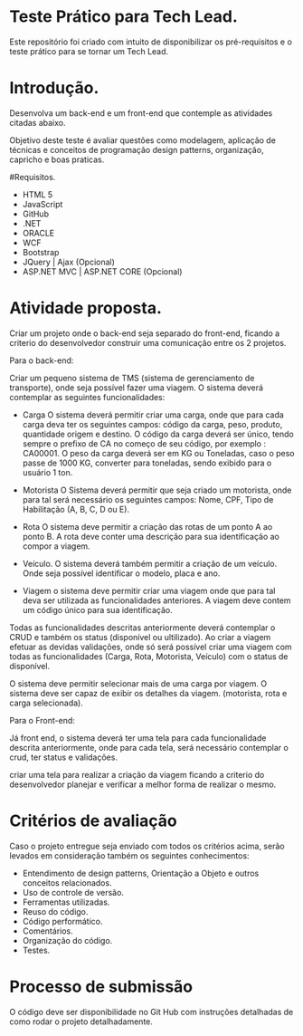 # Teste Prático para Tech Lead.
Este repositório foi criado com intuito de disponibilizar os pré-requisitos e o teste prático para se tornar um Tech Lead.

# Introdução.

Desenvolva um back-end e um front-end que contemple as atividades citadas abaixo.

Objetivo deste teste é avaliar questões como modelagem, aplicação de técnicas e conceitos de programação design patterns, organização, capricho e boas praticas.

#Requisitos.
- HTML 5
- JavaScript
- GitHub
- .NET
- ORACLE
- WCF
- Bootstrap
- JQuery | Ajax (Opcional)
- ASP.NET MVC | ASP.NET CORE (Opcional)

# Atividade proposta.
Criar um projeto onde o back-end seja separado do front-end, ficando a criterio do desenvolvedor construir uma comunicação entre os 2 projetos.

Para o back-end:

Criar um pequeno sistema de TMS (sistema de gerenciamento de transporte), onde seja possível fazer uma viagem. O sistema deverá contemplar as seguintes funcionalidades:

- Carga
O sistema deverá permitir criar uma carga, onde que para cada carga deva ter os seguintes campos: código da carga, peso, produto, quantidade origem e destino. O código da carga deverá ser único, tendo sempre o prefixo de CA no começo de seu código, por exemplo : CA00001. O peso da carga deverá ser em KG ou Toneladas, caso o peso passe de 1000 KG, converter para toneladas, sendo exibido para o usuário 1 ton.

- Motorista
O Sistema deverá permitir que seja criado um motorista, onde para tal será necessário os seguintes campos: Nome, CPF, Tipo de Habilitação (A, B, C, D ou E).

- Rota
O sistema deve permitir a criação das rotas de um ponto A ao ponto B.
A rota deve conter uma descrição para sua identificação ao compor a viagem.

- Veículo.
O sistema deverá também permitir a criação de um veículo. Onde seja possível identificar o modelo, placa e ano.

- Viagem
o sistema deve permitir criar uma viagem onde que para tal deva ser utilizada as funcionalidades anteriores. A viagem deve contem um código único para sua identificação.

Todas as funcionalidades descritas anteriormente deverá contemplar o CRUD e também os status (disponível ou ultilizado). Ao criar a viagem efetuar as devidas validações, onde só será possível criar uma viagem com todas as funcionalidades (Carga, Rota, Motorista, Veículo) com o status de disponível.

O sistema deve permitir selecionar mais de uma carga por viagem.
O sistema deve ser capaz de exibir os detalhes da viagem. (motorista, rota e carga selecionada).

Para o Front-end:

Já front end, o sistema deverá ter uma tela para cada funcionalidade descrita anteriormente, onde para cada tela, será necessário contemplar o crud, ter status e validações.

criar uma tela para realizar a criação da viagem ficando a criterio do desenvolvedor planejar e verificar a melhor forma de realizar o mesmo.

# Critérios de avaliação
Caso o projeto entregue seja enviado com todos os critérios acima, serão levados em consideração também os seguintes conhecimentos:

- Entendimento de design patterns, Orientação a Objeto e outros conceitos relacionados.
- Uso de controle de versão.
- Ferramentas utilizadas.
- Reuso do código.
- Código performático.
- Comentários.
- Organização do código.
- Testes.

# Processo de submissão
O código deve ser disponibilidade no Git Hub com instruções detalhadas de como rodar o projeto detalhadamente.
